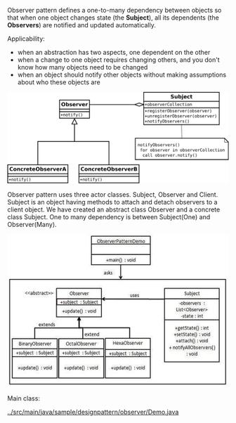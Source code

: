 

Observer pattern defines a one-to-many dependency between objects so that when one object changes state (the **Subject**), all its dependents (the **Observers**) are notified and updated automatically.

Applicability:
- when an abstraction has two aspects, one dependent on the other
- when a change to one object requires changing others, and you don't know how many objects need to be changed
- when an object should notify other objects without making assumptions about who these objects are

![pattern UML diagram](./images/uml-observer-pattern.png)


Observer pattern uses three actor classes. Subject, Observer and Client. Subject is an object having methods to attach and detach observers to a client object. We have created an abstract class Observer and a concrete class Subject. One to many dependency is between Subject(One) and Observer(Many).

![pattern diagram](./images/observer_pattern_uml_diagram.jpg)

Main class:

[../src/main/java/sample/designpattern/observer/Demo.java](../src/main/java/sample/designpattern/observer/Demo.java)



